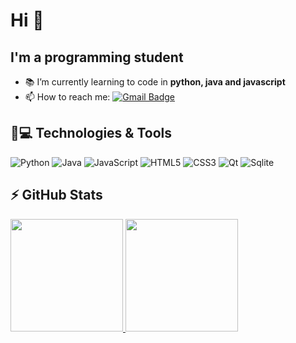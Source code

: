# Hi 👋

## I'm a programming student

- :books: I’m currently learning to code in **python, java and javascript**
- 📫 How to reach me: 
[![Gmail Badge](https://img.shields.io/badge/-ehmdeveloper@gmail.com-c14438?style=flat-square&logo=Gmail&logoColor=white&link=mailto:ehmdeveloper@gmail.com)](mailto:ehmdeveloper@gmail.com)

## 🚀💻 Technologies & Tools

![Python](https://img.shields.io/badge/-Python-black?style=flat-square&logo=Python)
![Java](https://img.shields.io/badge/-Java-black?style=flat-square&logo=java)
![JavaScript](https://img.shields.io/badge/-JavaScript-black?style=flat-square&logo=javascript)
![HTML5](https://img.shields.io/badge/-HTML5-E34F26?style=flat-square&logo=html5&logoColor=white)
![CSS3](https://img.shields.io/badge/-CSS3-1572B6?style=flat-square&logo=css3)
![Qt](https://img.shields.io/badge/-Qt-lightgrey?style=flat-square&logo=qt)
![Sqlite](https://img.shields.io/badge/-Sqlite-blue?style=flat-square&logo=Sqlite)


## ⚡ GitHub Stats
<div>
  <a href="https://github.com/ezequielhenrique">
  <img height="180em" src="https://github-readme-stats.vercel.app/api?username=ezequielhenrique&show_icons=true&theme=prussian&include_all_commits=true&count_private=true"/>
  <img height="180em" src="https://github-readme-stats.vercel.app/api/top-langs/?username=ezequielhenrique&layout=compact&langs_count=16&theme=prussian"/>
<div>
<!--
**ezequielhenrique/ezequielhenrique** is a ✨ _special_ ✨ repository because its `README.md` (this file) appears on your GitHub profile.

Here are some ideas to get you started:

- 🔭 I’m currently working on ...
- 🌱 I’m currently learning ...
- 👯 I’m looking to collaborate on ...
- 🤔 I’m looking for help with ...
- 💬 Ask me about ...
- 📫 How to reach me: ...
- 😄 Pronouns: ...
- ⚡ Fun fact: ...
-->
